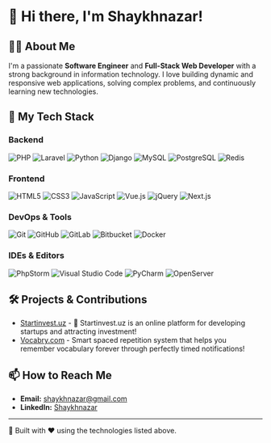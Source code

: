 # 👋 Hi there, I'm Shaykhnazar!

## 👨‍💻 About Me
I'm a passionate **Software Engineer** and **Full-Stack Web Developer** with a strong background in information technology. I love building dynamic and responsive web applications, solving complex problems, and continuously learning new technologies.

## 🚀 My Tech Stack

### **Backend**
![PHP](https://img.shields.io/badge/PHP-777BB4?style=for-the-badge&logo=php&logoColor=white)
![Laravel](https://img.shields.io/badge/Laravel-FF2D20?style=for-the-badge&logo=laravel&logoColor=white)
![Python](https://img.shields.io/badge/Python-3776AB?style=for-the-badge&logo=python&logoColor=white)
![Django](https://img.shields.io/badge/Django-092E20?style=for-the-badge&logo=django&logoColor=white)
![MySQL](https://img.shields.io/badge/MySQL-4479A1?style=for-the-badge&logo=mysql&logoColor=white)
![PostgreSQL](https://img.shields.io/badge/PostgreSQL-336791?style=for-the-badge&logo=postgresql&logoColor=white)
![Redis](https://img.shields.io/badge/Redis-DC382D?style=for-the-badge&logo=redis&logoColor=white)

### **Frontend**
![HTML5](https://img.shields.io/badge/HTML5-E34F26?style=for-the-badge&logo=html5&logoColor=white)
![CSS3](https://img.shields.io/badge/CSS3-1572B6?style=for-the-badge&logo=css3&logoColor=white)
![JavaScript](https://img.shields.io/badge/JavaScript-F7DF1E?style=for-the-badge&logo=javascript&logoColor=black)
![Vue.js](https://img.shields.io/badge/Vue.js-4FC08D?style=for-the-badge&logo=vue.js&logoColor=white)
![jQuery](https://img.shields.io/badge/jQuery-0769AD?style=for-the-badge&logo=jquery&logoColor=white)
![Next.js](https://img.shields.io/badge/Next.js-000000?style=for-the-badge&logo=next.js&logoColor=white)

### **DevOps & Tools**
![Git](https://img.shields.io/badge/Git-F05032?style=for-the-badge&logo=git&logoColor=white)
![GitHub](https://img.shields.io/badge/GitHub-181717?style=for-the-badge&logo=github&logoColor=white)
![GitLab](https://img.shields.io/badge/GitLab-FCA121?style=for-the-badge&logo=gitlab&logoColor=white)
![Bitbucket](https://img.shields.io/badge/Bitbucket-0052CC?style=for-the-badge&logo=bitbucket&logoColor=white)
![Docker](https://img.shields.io/badge/Docker-2496ED?style=for-the-badge&logo=docker&logoColor=white)

### **IDEs & Editors**
![PhpStorm](https://img.shields.io/badge/PhpStorm-000000?style=for-the-badge&logo=phpstorm&logoColor=white)
![Visual Studio Code](https://img.shields.io/badge/VS%20Code-007ACC?style=for-the-badge&logo=visual-studio-code&logoColor=white)
![PyCharm](https://img.shields.io/badge/PyCharm-000000?style=for-the-badge&logo=pycharm&logoColor=white)
![OpenServer](https://img.shields.io/badge/OpenServerPanel-FF6600?style=for-the-badge&logo=openserverpanel&logoColor=white)

## 🛠️ Projects & Contributions
- [Startinvest.uz](https://github.com/Shaykhnazar/startinvest) - 🚀 Startinvest.uz is an online platform for developing startups and attracting investment!
- [Vocabry.com](https://github.com/Shaykhnazar/vocab-reminder) - Smart spaced repetition system that helps you remember vocabulary forever through perfectly timed notifications!

## 📫 How to Reach Me
- **Email:** [shaykhnazar@gmail.com](mailto:shaykhnazar@gmail.com)
- **LinkedIn:** [Shaykhnazar](https://www.linkedin.com/in/Shaykhnazar/)
---

🔧 Built with ❤️ using the technologies listed above.

